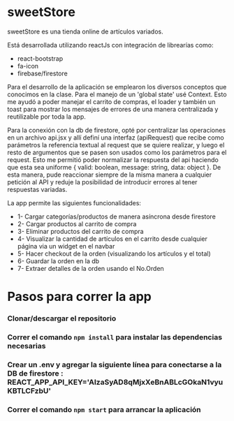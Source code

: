 # sweetStore

sweetStore es una tienda online de artículos variados.

Está desarrollada utilizando reactJs con integración de librearías como:

* react-bootstrap
* fa-icon
* firebase/firestore

Para el desarrollo de la aplicación se emplearon los diversos conceptos que conocimos en la clase. Para el manejo de un 'global state' usé Context. Esto me ayudó a poder manejar el carrito de compras, el loader y también un toast para mostrar los mensajes de errores de una manera centralizada y reutilizable por toda la app.

Para la conexión con la db de firestore, opté por centralizar las operaciones en un archivo api.jsx y allí definí una interfaz (apiRequest) que recibe como parámetros la referencia textual al request que se quiere realizar, y luego el resto de argumentos que se pasen son usados como los parámetros para el request. Esto me permitió poder normalizar la respuesta del api haciendo que esta sea uniforme { valid: boolean, message: string, data: object }. De esta manera, pude reaccionar siempre de la misma manera a cualquier petición al API y reduje la posibilidad de introducir errores al tener respuestas variadas.

La app permite las siguientes funcionalidades:

* 1- Cargar categorías/productos de manera asíncrona desde firestore
* 2- Cargar productos al carrito de compra 
* 3- Eliminar productos del carrito de compra
* 4- Visualizar la cantidad de artículos en el carrito desde cualquier página via un widget en el navbar
* 5- Hacer checkout de la orden (visualizando los artículos y el total)
* 6- Guardar la orden en la db 
* 7- Extraer detalles de la orden usando el No.Orden

# Pasos para correr la app

### Clonar/descargar el repositorio

### Correr el comando `npm install` para instalar las dependencias necesarias

### Crear un .env y agregar la siguiente línea para conectarse a la DB de firestore : REACT_APP_API_KEY='AIzaSyAD8qMjxXeBnABLcGOkaN1vyuKBTLCFzbU'


### Correr el comando `npm start` para arrancar la aplicación
